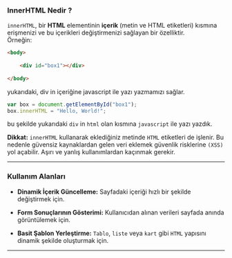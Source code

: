 ### InnerHTML Nedir ?

`innerHTML`, bir **HTML** elementinin **içerik** (metin ve HTML etiketleri) kısmına erişmenizi ve bu içerikleri değiştirmenizi sağlayan bir özelliktir.  
Örneğin:

```html
<body>
    
    <div id="box1"></div>
    
</body>

```

yukarıdaki, div in içeriğine javascript ile yazı yazmamızı sağlar.

```javascript
var box = document.getElementById("box1");
box.innerHTML = "Hello, World!";

```

bu şekilde yukarıdaki `div` in `html` olan kısmına `javascript` ile yazı yazdık. 

**Dikkat:** `innerHTML` kullanarak eklediğiniz metinde `HTML` etiketleri de işlenir. Bu nedenle güvensiz kaynaklardan gelen veri eklemek güvenlik risklerine `(XSS)` yol açabilir. Aşırı ve yanlış kullanımlardan kaçınmak gerekir.

---

### Kullanım Alanları

- **Dinamik İçerik Güncelleme:** Sayfadaki içeriği hızlı bir şekilde değiştirmek için.

- **Form Sonuçlarının Gösterimi:** Kullanıcıdan alınan verileri sayfada anında görüntülemek için.

- **Basit Şablon Yerleştirme:** `Tablo`, `liste` veya `kart` gibi `HTML` yapısını dinamik şekilde oluşturmak için.

---